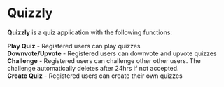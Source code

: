 # Quizzly

**Quizzly** is a quiz application with the following functions:  

**Play Quiz** - Registered users can play quizzes  
**Downvote/Upvote** - Registered users can downvote and upvote quizzes  
**Challenge** - Registered users can challenge other other users. The challenge automatically deletes after 24hrs if not accepted.  
**Create Quiz** - Registered users can create their own quizzes  
